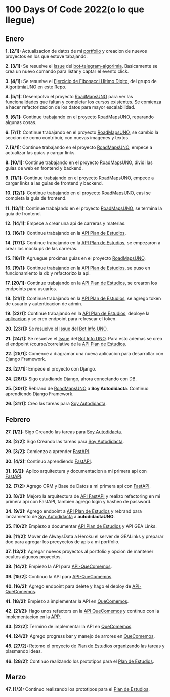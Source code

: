 # 100 Days Of Code 2022(o lo que llegue)

## Enero
**1. [2/1]:** Actualizacion de datos de mi [portfolio](https://github.com/IgnaGarcia/PortfolioReact) y creacion de nuevos proyectos en los que estuve tabajando.

**2. [3/1]:** Se resuelve el [Issue](https://github.com/gnuno/bot-tg-algoritmia/issues/4) del [bot-telegram-algorimia](https://github.com/gnuno/bot-tg-algoritmia). Basicamente se crea un nuevo comando para listar y captar el evento click.

**3. [4/1]:** Se resuelve el [Ejercicio de Fibonacci Ultimo Digito](https://github.com/IgnaGarcia/AlgoritmiaUNO/blob/main/7-FibonacciUltimoDigito/README.md), del grupo de [AlgoritmiaUNO](https://t.me/algoritmiaUNO) en este [Repo](https://github.com/IgnaGarcia/AlgoritmiaUNO?organization=IgnaGarcia&organization=IgnaGarcia).

**4. [5/1]:** Desempolvo el proyecto [RoadMapsUNO](https://github.com/gnuno/web-guides-uno) para ver las funcionalidades que faltan y completar los cursos existentes. Se comienza a hacer refactorizacion de los datos para mayor escalabilidad.

**5. [6/1]:** Continue trabajando en el proyecto [RoadMapsUNO](https://github.com/gnuno/web-guides-uno), reparando algunas cosas.

**6. [7/1]:** Continue trabajando en el proyecto [RoadMapsUNO](https://github.com/gnuno/web-guides-uno), se cambio la seccion de como contribuir, con nuevas imagenes y textos.

**7. [9/1]:** Continue trabajando en el proyecto [RoadMapsUNO](https://github.com/gnuno/web-guides-uno), empece a actualizar las guias y cargar links.

**8. [10/1]:** Continue trabajando en el proyecto [RoadMapsUNO](https://github.com/gnuno/web-guides-uno), dividi las guias de web en frontend y backend.

**9. [11/1]:** Continue trabajando en el proyecto [RoadMapsUNO](https://github.com/gnuno/web-guides-uno), empece a cargar links a las guias de frontend y backend.

**10. [12/1]:** Continue trabajando en el proyecto [RoadMapsUNO](https://github.com/gnuno/web-guides-uno), casi se completa la guia de frontend.

**11. [13/1]:** Continue trabajando en el proyecto [RoadMapsUNO](https://github.com/gnuno/web-guides-uno), se termina la guia de frontend.

**12. [14/1]:** Empece a crear una api de carreras y materias.

**13. [16/1]:** Continue trabajando en la [API Plan de Estudios](https://github.com/gnuno/api-plan-de-estudios).

**14. [17/1]:** Continue trabajando en la [API Plan de Estudios](https://github.com/gnuno/api-plan-de-estudios), se empezaron a crear los mockups de las carreras.

**15. [18/1]:** Agruegue proximas guias en el proyecto [RoadMapsUNO](https://github.com/gnuno/web-guides-uno).

**16. [19/1]:** Continue trabajando en la [API Plan de Estudios](https://github.com/gnuno/api-plan-de-estudios), se puso en funcionamiento la db y refactorizo la api.

**17. [20/1]:** Continue trabajando en la [API Plan de Estudios](https://github.com/gnuno/api-plan-de-estudios), se crearon los endpoints para usuarios.

**18. [21/1]:** Continue trabajando en la [API Plan de Estudios](https://github.com/gnuno/api-plan-de-estudios), se agrego token de usuario y autenticacion de admin.

**19. [22/1]:** Continue trabajando en la [API Plan de Estudios](https://github.com/gnuno/api-plan-de-estudios), deploye la [aplicacion](https://api-plan-de-estudios.herokuapp.com/) y se creo endpoint para refrescar el token.

**20. [23/1]:** Se resuelve el [Issue](https://github.com/gnuno/bot-info-uno/issues/25) del [Bot Info UNO](https://github.com/gnuno/bot-info-uno).

**21. [24/1]:** Se resuelve el [Issue](https://github.com/gnuno/bot-info-uno/issues/29) del [Bot Info UNO](https://github.com/gnuno/bot-info-uno). Para esto ademas se creo el endpoint /course/correlative de la [API Plan de Estudios](https://github.com/gnuno/api-plan-de-estudios).

**22. [25/1]:** Comence a diagramar una nueva aplicacion para desarrollar con Django Framework.

**23. [27/1]:** Empece el proyecto con Django.

**24. [28/1]:** Sigo estudiando Django, ahora conectando con DB.

**25. [30/1]:** Rebrand de [RoadMapsUNO](https://github.com/gnuno/web-guides-uno) a **Soy Autodidacta**. Continuo aprendiendo Django Framework.

**26. [31/1]:** Creo las tareas para [Soy Autodidacta](https://github.com/gnuno/web-guides-uno).

## Febrero
**27. [1/2]:** Sigo Creando las tareas para [Soy Autodidacta](https://github.com/gnuno/web-guides-uno).

**28. [2/2]:** Sigo Creando las tareas para [Soy Autodidacta](https://github.com/gnuno/web-guides-uno).

**29. [3/2]:** Comienzo a aprender [FastAPI](https://github.com/IgnaGarcia/lifemanager-api).

**30. [4/2]:** Continuo aprendiendo [FastAPI](https://github.com/IgnaGarcia/lifemanager-api).

**31. [6/2]:** Aplico arquitectura y documentacion a mi primera api con [FastAPI](https://github.com/IgnaGarcia/lifemanager-api).

**32. [7/2]:** Agrego ORM y Base de Datos a mi primera api con [FastAPI](https://github.com/IgnaGarcia/lifemanager-api).

**33. [8/2]:** Mejoro la arquitectura de [API FastAPI](https://github.com/IgnaGarcia/lifemanager-api) y realizo refactoring en mi primera api con FastAPI, tambien agrego login y hasheo de password.

**34. [9/2]:** Agrego endpoint a [API Plan de Estudios](https://github.com/gnuno/api-plan-de-estudios) y rebrand para lanzamiento de [Soy Autodidacta](https://github.com/gnuno/web-guides-uno) a **autodidactaUNO**.

**35. [10/2]:** Empiezo a documentar [API Plan de Estudios](https://github.com/gnuno/api-plan-de-estudios) y API GEA Links.

**36. [11/2]:** Mover de AlwaysData a Heroku el server de GEALinks y preparar doc para agregar los preoyectos de apis a mi portfolio.

**37. [13/2]:** Agregar nuevos proyectos al portfolio y opcion de mantener ocultos algunos proyectos.

**38. [14/2]:** Empiezo la API para [API-QueComemos](https://github.com/IgnaGarcia/API-QueComemos).

**39. [15/2]:** Continuo la API para [API-QueComemos](https://github.com/IgnaGarcia/API-QueComemos).

**40. [16/2]:** Agrego endpoint para delete y hago el deploy de [API-QueComemos](https://github.com/IgnaGarcia/API-QueComemos).

**41. [18/2]:** Empiezo a implementar la API en [QueComemos](https://github.com/IgnaGarcia/APP-QueComemos).

**42. [21/2]:** Hago unos refactors en la [API QueComemos](https://github.com/IgnaGarcia/API-QueComemos) y continuo con la implementacion en la [APP](https://github.com/IgnaGarcia/APP-QueComemos).

**43. [22/2]:** Termino de implementar la API en [QueComemos](https://github.com/IgnaGarcia/APP-QueComemos).

**44. [24/2]:** Agrego progress bar y manejo de arrores en [QueComemos](https://github.com/IgnaGarcia/APP-QueComemos).

**45. [27/2]:** Retomo el proyecto de [Plan de Estudios](https://github.com/gnuno/web-plan-de-estudios) organizando las tareas y plasmando ideas.

**46. [28/2]:** Continuo realizando los prototipos para el [Plan de Estudios](https://github.com/gnuno/web-plan-de-estudios).

## Marzo
**47. [1/3]:** Continuo realizando los prototipos para el [Plan de Estudios](https://github.com/gnuno/web-plan-de-estudios).